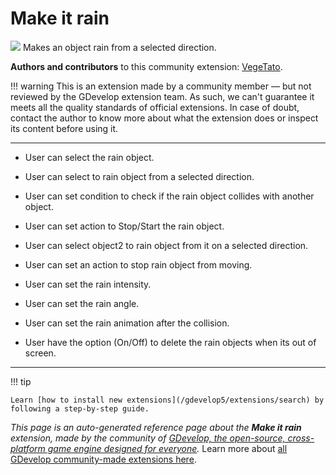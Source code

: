 # Make it rain

<img src="https://resources.gdevelop-app.com/assets/Icons/Glyphster Pack/Master/SVG/Weather/Weather_forecast_umbrella_weather_rain_water_drop.svg" class="extension-icon"></img>
Makes an object rain from a selected direction.

**Authors and contributors** to this community extension: [VegeTato](https://gd.games/VegeTato).

!!! warning
    This is an extension made by a community member — but not reviewed
    by the GDevelop extension team. As such, we can't guarantee it
    meets all the quality standards of official extensions. In case of
    doubt, contact the author to know more about what the extension
    does or inspect its content before using it.


---

- User can select the rain object.

- User can select to rain object from a selected direction.
- User can set condition to check if the rain object collides with another object.
- User can set action to Stop/Start the rain object.
- User can select object2 to rain object from it on a selected direction.
- User can set an action to stop rain object from moving.
- User can set the rain intensity.
- User can set the rain angle.
- User can set the rain animation after the collision.
- User have the option (On/Off) to delete the rain objects when its out of screen.

---

!!! tip

    Learn [how to install new extensions](/gdevelop5/extensions/search) by following a step-by-step guide.

*This page is an auto-generated reference page about the **Make it rain** extension, made by the community of [GDevelop, the open-source, cross-platform game engine designed for everyone](https://gdevelop.io/).* Learn more about [all GDevelop community-made extensions here](/gdevelop5/extensions).